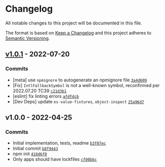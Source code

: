 # Changelog

All notable changes to this project will be documented in this file.

The format is based on [Keep a Changelog](https://keepachangelog.com/en/1.0.0/)
and this project adheres to [Semantic Versioning](https://semver.org/spec/v2.0.0.html).

## [v1.0.1](https://github.com/inspect-js/is-well-known-symbol/compare/v1.0.0...v1.0.1) - 2022-07-20

### Commits

- [meta] use `npmignore` to autogenerate an npmignore file [`3a4d609`](https://github.com/inspect-js/is-well-known-symbol/commit/3a4d609eb30b9cd6b8c7ef065e01f40e633c595c)
- [Fix] `IntlFallbackSymbol` is not a well-known symbol, reconfirmed per 2022.07.20 TC39 [`c21d3b1`](https://github.com/inspect-js/is-well-known-symbol/commit/c21d3b18b46311e6643f673147cf5dd6bc7c9de1)
- [eslint] fix linting errors [`afdfdcb`](https://github.com/inspect-js/is-well-known-symbol/commit/afdfdcbe2b70dc3a8f5d783edb99783dfe86a1fb)
- [Dev Deps] update `es-value-fixtures`, `object-inspect` [`25a96d7`](https://github.com/inspect-js/is-well-known-symbol/commit/25a96d73b1acaa2fdbaa79dc3e5727cbd813d2e3)

## v1.0.0 - 2022-04-25

### Commits

- Initial implementation, tests, readme [`b3f07ec`](https://github.com/inspect-js/is-well-known-symbol/commit/b3f07ec9d562e2788f7edf597e1a3365c3339c15)
- Initial commit [`b8f9443`](https://github.com/inspect-js/is-well-known-symbol/commit/b8f9443d560a1535d12198d6e1a37dd5c1834430)
- npm init [`418d6f0`](https://github.com/inspect-js/is-well-known-symbol/commit/418d6f0a7bab65b94200da0608072021bb715005)
- Only apps should have lockfiles [`cf00bbc`](https://github.com/inspect-js/is-well-known-symbol/commit/cf00bbc4ade3d1d6116106f6fbcee238eb2a1981)
